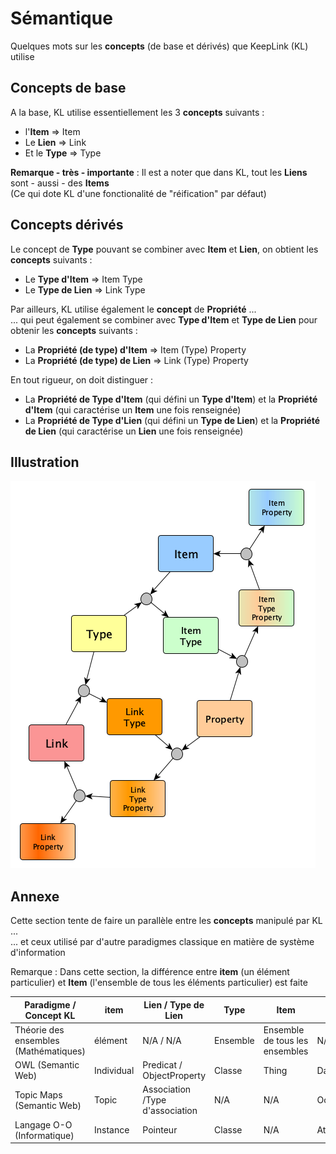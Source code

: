 Sémantique
==

Quelques mots sur les __concepts__ (de base et dérivés) que KeepLink (KL) utilise

Concepts de base
-
A la base, KL utilise essentiellement les 3 __concepts__ suivants : 
* l'__Item__ => Item
* Le __Lien__ => Link
* Et le __Type__ => Type

__Remarque - très - importante__ : Il est a noter que dans KL, tout les __Liens__ sont - aussi - des __Items__    
(Ce qui dote KL d'une fonctionalité de "réification" par défaut)

Concepts dérivés
-
Le concept de __Type__ pouvant se combiner avec __Item__ et __Lien__, on obtient les __concepts__  suivants : 
* Le __Type d'Item__ => Item Type
* Le __Type de Lien__ => Link Type

Par ailleurs, KL utilise également le __concept__ de __Propriété__ ...   
... qui peut également se combiner avec __Type d'Item__ et __Type de Lien__ pour obtenir les __concepts__ suivants :
* La __Propriété (de type) d'Item__ => Item (Type) Property
* La __Propriété (de type) de Lien__ => Link (Type) Property

En tout rigueur, on doit distinguer :
* La __Propriété de Type d'Item__ (qui défini un __Type d'Item__) et la __Propriété d'Item__ (qui caractérise un __Item__ une fois renseignée)
* La __Propriété de Type d'Lien__ (qui défini un __Type de Lien__) et la __Propriété de Lien__ (qui caractérise un __Lien__ une fois renseignée)


Illustration
-
![ConceptModel](https://github.com/iPlumb3r/KeepLink/blob/master/images/ConceptualModel%40KeepLink.png)

Annexe
-
Cette section tente de faire un parallèle entre les __concepts__ manipulé par KL ...   
... et ceux utilisé par d'autre paradigmes classique en matière de système d'information

Remarque : Dans cette section, la différence entre __item__ (un élément particulier) et __Item__ (l'ensemble de tous les éléments particulier) est faite


<table>
    <thead>
        <tr>
            <th>Paradigme / Concept KL</th>
            <th>item</th>
            <th>Lien / Type de Lien</th>
            <th>Type</th>
            <th>Item</th>
            <th>Propriété</th>          
        </tr>
    </thead>
    <tbody>
        <tr>
            <td>Théorie des ensembles (Mathématiques)</td>
            <td>élément</td>
            <td>N/A / N/A</td>
            <td>Ensemble</td>
            <td>Ensemble de tous les ensembles</td>
            <td>N/A</td>
        </tr>
        <tr>
            <td>OWL (Semantic Web)</td>
            <td>Individual</td>
            <td>Predicat / ObjectProperty</td>
            <td>Classe</td>
            <td>Thing</td>
            <td>DatatypeProperty</td>         
        </tr>
        <tr>
            <td>Topic Maps (Semantic Web)</td>
            <td>Topic</td>
            <td>Association /Type d'association</td>
            <td>N/A</td>
            <td>N/A</td>
            <td>Occurence</td>
        </tr>
        <tr>
            <td>Langage O-O (Informatique)</td>
            <td>Instance</td>
            <td>Pointeur</td>
            <td>Classe</td>
            <td>N/A</td>
            <td>Attribut</td>
        </tr>
    </tbody>
</table>

